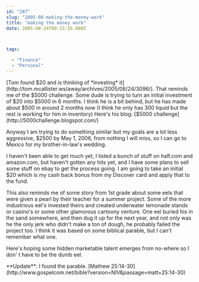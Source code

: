 ```yaml
---
id: "287"
slug: "2005-08-making-the-money-work"
title: "making the money work"
date: 2005-08-24T00:23:55.000Z



tags:

  - "Finance"
  - "Personal"
---
```

<div class="sqs-html-content">
  <p>[Tom found $20 and is thinking of *investing* it](http://tom.mcallister.ws/away/archives/2005/08/24/3096/).
That reminds me of the $5000 challenge.  Some dude is trying to turn an initial investment of $20 into $5000 in 6 months.  I think he is a bit behind, but he has made about $500 in around 2 months now (I think he only has 300 liquid but the rest is working for him in inventory)   Here's his blog: [$5000 challenge](http://5000challenge.blogspot.com/)</p>
<p>Anyway I am trying to do something similar but my goals are a lot less aggressive, $2500 by May 1, 2006, from nothing I will miss, so I can go to Mexico for my brother-in-law's wedding.  </p>
<p>I haven't been able to get much yet, I listed a bunch of stuff on half.com and amazon.com, but haven't gotten any hits yet, and I have some plans to sell some stuff on ebay to get the process going.  I am going to take an initial $20 which is my cash back bonus from my Discover card and apply that to the fund.</p>
<p>This also reminds me of some story from 1st grade about some eels that were given a pearl by their teacher for a summer project.  Some of the more industrious eel's invested theirs and created underwater lemonade stands or casino's or some other glamorous cartoony venture.  One eel buried his in the sand somewhere, and then dug it up for the next year, and not only was he the only jerk who didn't make a ton of dough, he probably failed the project too.  I think it was based on some biblical parable, but I can't remember what one.</p>
<p>Here's hoping some hidden marketable talent emerges from no-where so I don' t have to be the dumb eel.</p>
<p>**Update**: I found the parable.  [Mathew 25:14-30](http://www.gospelcom.net/bible?version=NIV&passage=matt+25:14-30)</p>
</div>

